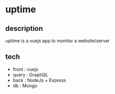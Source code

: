 # uptime

## description
uptime is a vuejs app to monitor a website/server

## tech
  - front : vuejs
  - query : GraphQL
  - back : NodeJs + Express
  - db : Mongo

